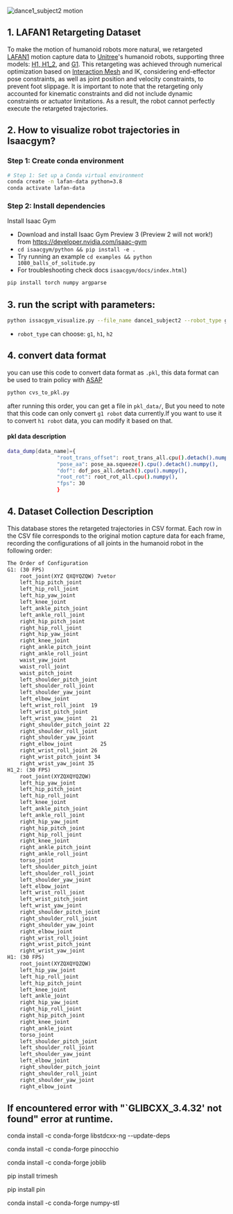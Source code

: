 

![dance1_subject2 motion](/dance_subject.gif)

## 1. LAFAN1 Retargeting Dataset

To make the motion of humanoid robots more natural, we retargeted [LAFAN1](https://github.com/ubisoft/ubisoft-laforge-animation-dataset) motion capture data to [Unitree](https://www.unitree.com/)'s humanoid robots, supporting three models: [H1, H1_2](https://www.unitree.com/h1), and [G1](https://www.unitree.com/g1). This retargeting was achieved through numerical optimization based on [Interaction Mesh](https://ieeexplore.ieee.org/document/6651585) and IK, considering end-effector pose constraints, as well as joint position and velocity constraints, to prevent foot slippage. It is important to note that the retargeting only accounted for kinematic constraints and did not include dynamic constraints or actuator limitations. As a result, the robot cannot perfectly execute the retargeted trajectories.

## 2. How to visualize robot trajectories in Isaacgym?

### Step 1: Create conda environment
```sh
# Step 1: Set up a Conda virtual environment
conda create -n lafan-data python=3.8
conda activate lafan-data
```
### Step 2: Install dependencies
Install Isaac Gym
   - Download and install Isaac Gym Preview 3 (Preview 2 will not work!) from https://developer.nvidia.com/isaac-gym
   - `cd isaacgym/python && pip install -e .`
   - Try running an example `cd examples && python 1080_balls_of_solitude.py`
   - For troubleshooting check docs `isaacgym/docs/index.html`)

```sh
pip install torch numpy argparse
```

## 3. run the script with parameters:
```sh
python issacgym_visualize.py --file_name dance1_subject2 --robot_type g1
```
- `robot_type` can choose: `g1`, `h1`, `h2`


## 4. convert data format

you can use this code to convert data format as `.pkl`, this data format can be used to train policy with [ASAP](https://github.com/LeCAR-Lab/ASAP.git)

```sh
python cvs_to_pkl.py
```
after running this order, you can get a file in `pkl_data/`, But you need to note that this code can only convert `g1 robot` data currently.If you want to use it to convert `h1 robot` data, you can modify it based on that.

#### pkl data description
```sh
data_dump[data_name]={
                "root_trans_offset": root_trans_all.cpu().detach().numpy(),
                "pose_aa": pose_aa.squeeze().cpu().detach().numpy(),   
                "dof": dof_pos_all.detach().cpu().numpy(), 
                "root_rot": root_rot_all.cpu().numpy(),
                "fps": 30
                }
```

## 4. Dataset Collection Description

This database stores the retargeted trajectories in CSV format. Each row in the CSV file corresponds to the original motion capture data for each frame, recording the configurations of all joints in the humanoid robot in the following order:

```txt
The Order of Configuration
G1: (30 FPS)
    root_joint(XYZ QXQYQZQW) 7vetor
    left_hip_pitch_joint
    left_hip_roll_joint
    left_hip_yaw_joint
    left_knee_joint
    left_ankle_pitch_joint
    left_ankle_roll_joint
    right_hip_pitch_joint
    right_hip_roll_joint
    right_hip_yaw_joint
    right_knee_joint
    right_ankle_pitch_joint
    right_ankle_roll_joint
    waist_yaw_joint
    waist_roll_joint
    waist_pitch_joint
    left_shoulder_pitch_joint
    left_shoulder_roll_joint
    left_shoulder_yaw_joint
    left_elbow_joint
    left_wrist_roll_joint  19
    left_wrist_pitch_joint
    left_wrist_yaw_joint   21
    right_shoulder_pitch_joint 22
    right_shoulder_roll_joint
    right_shoulder_yaw_joint
    right_elbow_joint         25
    right_wrist_roll_joint 26
    right_wrist_pitch_joint 34
    right_wrist_yaw_joint 35
H1_2: (30 FPS)
    root_joint(XYZQXQYQZQW)
    left_hip_yaw_joint
    left_hip_pitch_joint
    left_hip_roll_joint
    left_knee_joint
    left_ankle_pitch_joint
    left_ankle_roll_joint
    right_hip_yaw_joint
    right_hip_pitch_joint
    right_hip_roll_joint
    right_knee_joint
    right_ankle_pitch_joint
    right_ankle_roll_joint
    torso_joint
    left_shoulder_pitch_joint
    left_shoulder_roll_joint
    left_shoulder_yaw_joint
    left_elbow_joint
    left_wrist_roll_joint
    left_wrist_pitch_joint
    left_wrist_yaw_joint
    right_shoulder_pitch_joint
    right_shoulder_roll_joint
    right_shoulder_yaw_joint
    right_elbow_joint
    right_wrist_roll_joint
    right_wrist_pitch_joint
    right_wrist_yaw_joint
H1: (30 FPS)
    root_joint(XYZQXQYQZQW)
    left_hip_yaw_joint
    left_hip_roll_joint
    left_hip_pitch_joint
    left_knee_joint
    left_ankle_joint
    right_hip_yaw_joint
    right_hip_roll_joint
    right_hip_pitch_joint
    right_knee_joint
    right_ankle_joint
    torso_joint
    left_shoulder_pitch_joint
    left_shoulder_roll_joint
    left_shoulder_yaw_joint
    left_elbow_joint
    right_shoulder_pitch_joint
    right_shoulder_roll_joint
    right_shoulder_yaw_joint
    right_elbow_joint
```
## If encountered error with "`GLIBCXX_3.4.32' not found" error at runtime.
conda install -c conda-forge libstdcxx-ng --update-deps

conda install -c conda-forge pinocchio

conda install -c conda-forge joblib

pip install trimesh

pip install pin

conda install -c conda-forge numpy-stl
